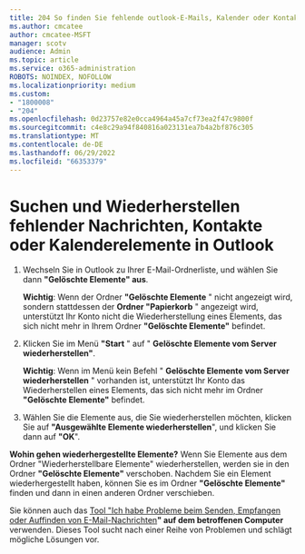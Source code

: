 ```yaml
---
title: 204 So finden Sie fehlende outlook-E-Mails, Kalender oder Kontakte, die fehlen oder wiederhergestellt werden
ms.author: cmcatee
author: cmcatee-MSFT
manager: scotv
audience: Admin
ms.topic: article
ms.service: o365-administration
ROBOTS: NOINDEX, NOFOLLOW
ms.localizationpriority: medium
ms.custom:
- "1800008"
- "204"
ms.openlocfilehash: 0d23757e82e0cca4964a45a7cf73ea2f47c9800f
ms.sourcegitcommit: c4e8c29a94f840816a023131ea7b4a2bf876c305
ms.translationtype: MT
ms.contentlocale: de-DE
ms.lasthandoff: 06/29/2022
ms.locfileid: "66353379"
---
```

# <a name="how-to-find-and-recover-missing-messages-contacts-or-calendar-items-in-outlook"></a>Suchen und Wiederherstellen fehlender Nachrichten, Kontakte oder Kalenderelemente in Outlook

1. Wechseln Sie in Outlook zu Ihrer E-Mail-Ordnerliste, und wählen Sie dann **"Gelöschte Elemente" aus**. 

    **Wichtig**: Wenn der Ordner **"Gelöschte Elemente** " nicht angezeigt wird, sondern stattdessen der **Ordner "Papierkorb** " angezeigt wird, unterstützt Ihr Konto nicht die Wiederherstellung eines Elements, das sich nicht mehr in Ihrem Ordner **"Gelöschte Elemente"** befindet.

2. Klicken Sie im Menü **"Start** " auf " **Gelöschte Elemente vom Server wiederherstellen"**. 

    **Wichtig**: Wenn im Menü kein Befehl " **Gelöschte Elemente vom Server wiederherstellen** " vorhanden ist, unterstützt Ihr Konto das Wiederherstellen eines Elements, das sich nicht mehr im Ordner **"Gelöschte Elemente"** befindet.

3. Wählen Sie die Elemente aus, die Sie wiederherstellen möchten, klicken Sie auf **"Ausgewählte Elemente wiederherstellen**", und klicken Sie dann auf **"OK**".

**Wohin gehen wiederhergestellte Elemente?** Wenn Sie Elemente aus dem Ordner "Wiederherstellbare Elemente" wiederherstellen, werden sie in den Ordner **"Gelöschte Elemente"** verschoben. Nachdem Sie ein Element wiederhergestellt haben, können Sie es im Ordner **"Gelöschte Elemente"** finden und dann in einen anderen Ordner verschieben.

Sie können auch das [Tool "Ich habe Probleme beim Senden, Empfangen oder Auffinden von E-Mail-Nachrichten](https://aka.ms/SaRA-OutlookSendReceive)**" auf dem betroffenen Computer** verwenden. Dieses Tool sucht nach einer Reihe von Problemen und schlägt mögliche Lösungen vor.
